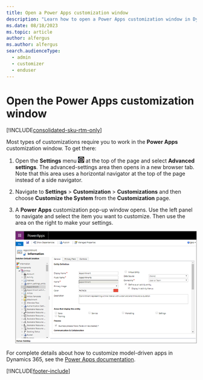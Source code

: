 ```yaml
---
title: Open a Power Apps customization window 
description: "Learn how to open a Power Apps customization window in Dynamics 365 Customer Insights - Journeys."
ms.date: 08/18/2023
ms.topic: article
author: alfergus
ms.author: alfergus
search.audienceType: 
  - admin
  - customizer
  - enduser
---
```


# Open the Power Apps customization window

[!INCLUDE[consolidated-sku-rtm-only](./includes/consolidated-sku-rtm-only.md)]

Most types of customizations require you to work in the **Power Apps** customization window. To get there:

1. Open the **Settings** menu ![The Settings menu icon.](media/settings-icon.png "The Settings menu icon") at the top of the page and select **Advanced settings**. The advanced-settings area then opens in a new browser tab. Note that this area uses a horizontal navigator at the top of the page instead of a side navigator.

1. Navigate to **Settings** > **Customization** > **Customizations** and then choose **Customize the System** from the **Customization** page.

1. A **Power Apps** customization pop-up window opens. Use the left panel to navigate and select the item you want to customize. Then use the area on the right to make your settings.

    ![The Power Apps customization window.](media/calendar-powerapps.png "The Power Apps customization window")

For complete details about how to customize model-driven apps in Dynamics 365, see the [Power Apps documentation](/powerapps/?panel=getstarted#pivot=home).


[!INCLUDE[footer-include](./includes/footer-banner.md)]

